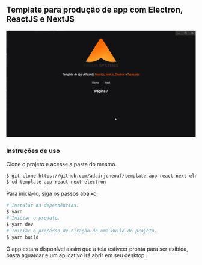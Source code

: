 ## Template para produção de app com Electron, ReactJS e NextJS

<div align="center">
<img alt='img-example-template' src=".github/template_example.png" width='512' height='auto'>

</div>

### Instruções de uso

Clone o projeto e acesse a pasta do mesmo.

```bash
$ git clone https://github.com/adairjuneoaf/template-app-react-next-electron
$ cd template-app-react-next-electron
```

Para iniciá-lo, siga os passos abaixo:

```bash
# Instalar as dependências.
$ yarn
# Iniciar o projeto.
$ yarn dev
# Iniciar o processo de ciração de uma Build do projeto.
$ yarn build

```

O app estará disponível assim que a tela estiveer pronta para ser exibida, basta aguardar e um aplicativo irá abrir em seu desktop.
